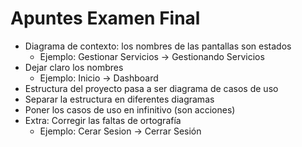 # Apuntes Examen Final
- Diagrama de contexto: los nombres de las pantallas son estados
    - Ejemplo: Gestionar Servicios -> Gestionando Servicios
- Dejar claro los nombres
    - Ejemplo: Inicio -> Dashboard
- Estructura del proyecto pasa a ser diagrama de casos de uso
- Separar la estructura en diferentes diagramas
- Poner los casos de uso en infinitivo (son acciones)
- Extra: Corregir las faltas de ortografía
  - Ejemplo: Cerar Sesion -> Cerrar Sesión
